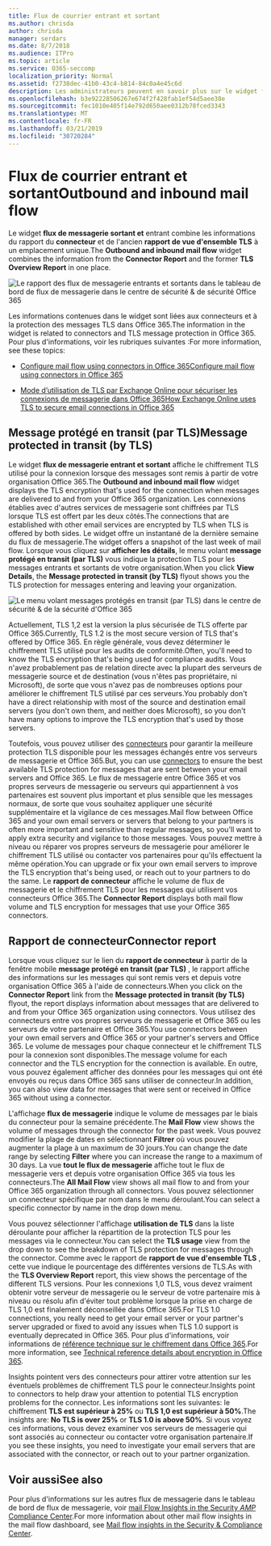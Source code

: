 ```yaml
---
title: Flux de courrier entrant et sortant
ms.author: chrisda
author: chrisda
manager: serdars
ms.date: 8/7/2018
ms.audience: ITPro
ms.topic: article
ms.service: O365-seccomp
localization_priority: Normal
ms.assetid: f2738dec-41b0-43c4-b814-84c0a4e45c6d
description: Les administrateurs peuvent en savoir plus sur le widget flux de messagerie sortant et entrant dans le tableau de bord de flux de messagerie dans le centre de sécurité & de la sécurité d'Office 365.
ms.openlocfilehash: b3e92228506267e674f2f428fab1ef54d5aee38e
ms.sourcegitcommit: fec1010e405f14e792d650aee0312b78fced3343
ms.translationtype: MT
ms.contentlocale: fr-FR
ms.lasthandoff: 03/21/2019
ms.locfileid: "30720284"
---
```

# <a name="outbound-and-inbound-mail-flow"></a><span data-ttu-id="d1275-103">Flux de courrier entrant et sortant</span><span class="sxs-lookup"><span data-stu-id="d1275-103">Outbound and inbound mail flow</span></span>

<span data-ttu-id="d1275-104">Le widget **flux de messagerie sortant et** entrant combine les informations du rapport du **connecteur** et de l'ancien **rapport de vue d'ensemble TLS** à un emplacement unique.</span><span class="sxs-lookup"><span data-stu-id="d1275-104">The **Outbound and inbound mail flow** widget combines the information from the **Connector Report** and the former **TLS Overview Report** in one place.</span></span>

![Le rapport des flux de messagerie entrants et sortants dans le tableau de bord de flux de messagerie dans le centre de sécurité & de sécurité Office 365](media/2c591d1c-bad6-4b72-890e-f8fdfd4f447a.png)

<span data-ttu-id="d1275-106">Les informations contenues dans le widget sont liées aux connecteurs et à la protection des messages TLS dans Office 365.</span><span class="sxs-lookup"><span data-stu-id="d1275-106">The information in the widget is related to connectors and TLS message protection in Office 365.</span></span> <span data-ttu-id="d1275-107">Pour plus d'informations, voir les rubriques suivantes :</span><span class="sxs-lookup"><span data-stu-id="d1275-107">For more information, see these topics:</span></span>

- [<span data-ttu-id="d1275-108">Configure mail flow using connectors in Office 365</span><span class="sxs-lookup"><span data-stu-id="d1275-108">Configure mail flow using connectors in Office 365</span></span>](https://technet.microsoft.com/library/ms.exch.eac.connectorselection.aspx)

- [<span data-ttu-id="d1275-109">Mode d’utilisation de TLS par Exchange Online pour sécuriser les connexions de messagerie dans Office 365</span><span class="sxs-lookup"><span data-stu-id="d1275-109">How Exchange Online uses TLS to secure email connections in Office 365</span></span>](https://support.office.com/article/4CDE0CDA-3430-4DC0-B489-F2C0736C929F)

## <a name="message-protected-in-transit-by-tls"></a><span data-ttu-id="d1275-110">Message protégé en transit (par TLS)</span><span class="sxs-lookup"><span data-stu-id="d1275-110">Message protected in transit (by TLS)</span></span>

<span data-ttu-id="d1275-111">Le widget **flux de messagerie entrant et sortant** affiche le chiffrement TLS utilisé pour la connexion lorsque des messages sont remis à partir de votre organisation Office 365.</span><span class="sxs-lookup"><span data-stu-id="d1275-111">The **Outbound and inbound mail flow** widget displays the TLS encryption that's used for the connection when messages are delivered to and from your Office 365 organization.</span></span> <span data-ttu-id="d1275-112">Les connexions établies avec d'autres services de messagerie sont chiffrées par TLS lorsque TLS est offert par les deux côtés.</span><span class="sxs-lookup"><span data-stu-id="d1275-112">The connections that are established with other email services are encrypted by TLS when TLS is offered by both sides.</span></span> <span data-ttu-id="d1275-113">Le widget offre un instantané de la dernière semaine du flux de messagerie.</span><span class="sxs-lookup"><span data-stu-id="d1275-113">The widget offers a snapshot of the last week of mail flow.</span></span> <span data-ttu-id="d1275-114">Lorsque vous cliquez sur **afficher les détails**, le menu volant **message protégé en transit (par TLS)** vous indique la protection TLS pour les messages entrants et sortants de votre organisation.</span><span class="sxs-lookup"><span data-stu-id="d1275-114">When you click **View Details**, the **Message protected in transit (by TLS)** flyout shows you the TLS protection for messages entering and leaving your organization.</span></span>

![Le menu volant messages protégés en transit (par TLS) dans le centre de sécurité & de la sécurité d'Office 365](media/825aa74c-413d-4141-8e3c-dfe68ae78eed.png)

<span data-ttu-id="d1275-116">Actuellement, TLS 1,2 est la version la plus sécurisée de TLS offerte par Office 365.</span><span class="sxs-lookup"><span data-stu-id="d1275-116">Currently, TLS 1.2 is the most secure version of TLS that's offered by Office 365.</span></span> <span data-ttu-id="d1275-117">En règle générale, vous devez déterminer le chiffrement TLS utilisé pour les audits de conformité.</span><span class="sxs-lookup"><span data-stu-id="d1275-117">Often, you'll need to know the TLS encryption that's being used for compliance audits.</span></span> <span data-ttu-id="d1275-118">Vous n'avez probablement pas de relation directe avec la plupart des serveurs de messagerie source et de destination (vous n'êtes pas propriétaire, ni Microsoft), de sorte que vous n'avez pas de nombreuses options pour améliorer le chiffrement TLS utilisé par ces serveurs.</span><span class="sxs-lookup"><span data-stu-id="d1275-118">You probably don't have a direct relationship with most of the source and destination email servers (you don't own them, and neither does Microsoft), so you don't have many options to improve the TLS encryption that's used by those servers.</span></span>

<span data-ttu-id="d1275-119">Toutefois, vous pouvez utiliser des [connecteurs](https://technet.microsoft.com/library/ms.exch.eac.connectorselection.aspx) pour garantir la meilleure protection TLS disponible pour les messages échangés entre vos serveurs de messagerie et Office 365.</span><span class="sxs-lookup"><span data-stu-id="d1275-119">But, you can use [connectors](https://technet.microsoft.com/library/ms.exch.eac.connectorselection.aspx) to ensure the best available TLS protection for messages that are sent between your email servers and Office 365.</span></span> <span data-ttu-id="d1275-120">Le flux de messagerie entre Office 365 et vos propres serveurs de messagerie ou serveurs qui appartiennent à vos partenaires est souvent plus important et plus sensible que les messages normaux, de sorte que vous souhaitez appliquer une sécurité supplémentaire et la vigilance de ces messages.</span><span class="sxs-lookup"><span data-stu-id="d1275-120">Mail flow between Office 365 and your own email servers or servers that belong to your partners is often more important and sensitive than regular messages, so you'll want to apply extra security and vigilance to those messages.</span></span> <span data-ttu-id="d1275-121">Vous pouvez mettre à niveau ou réparer vos propres serveurs de messagerie pour améliorer le chiffrement TLS utilisé ou contacter vos partenaires pour qu'ils effectuent la même opération.</span><span class="sxs-lookup"><span data-stu-id="d1275-121">You can upgrade or fix your own email servers to improve the TLS encryption that's being used, or reach out to your partners to do the same.</span></span> <span data-ttu-id="d1275-122">Le **rapport de connecteur** affiche le volume de flux de messagerie et le chiffrement TLS pour les messages qui utilisent vos connecteurs Office 365.</span><span class="sxs-lookup"><span data-stu-id="d1275-122">The **Connector Report** displays both mail flow volume and TLS encryption for messages that use your Office 365 connectors.</span></span>

## <a name="connector-report"></a><span data-ttu-id="d1275-123">Rapport de connecteur</span><span class="sxs-lookup"><span data-stu-id="d1275-123">Connector report</span></span>

<span data-ttu-id="d1275-124">Lorsque vous cliquez sur le lien du **rapport de connecteur** à partir de la fenêtre mobile **message protégé en transit (par TLS)** , le rapport affiche des informations sur les messages qui sont remis vers et depuis votre organisation Office 365 à l'aide de connecteurs.</span><span class="sxs-lookup"><span data-stu-id="d1275-124">When you click on the **Connector Report** link from the **Message protected in transit (by TLS)** flyout, the report displays information about messages that are delivered to and from your Office 365 organization using connectors.</span></span> <span data-ttu-id="d1275-125">Vous utilisez des connecteurs entre vos propres serveurs de messagerie et Office 365 ou les serveurs de votre partenaire et Office 365.</span><span class="sxs-lookup"><span data-stu-id="d1275-125">You use connectors between your own email servers and Office 365 or your partner's servers and Office 365.</span></span> <span data-ttu-id="d1275-126">Le volume de messages pour chaque connecteur et le chiffrement TLS pour la connexion sont disponibles.</span><span class="sxs-lookup"><span data-stu-id="d1275-126">The message volume for each connector and the TLS encryption for the connection is available.</span></span> <span data-ttu-id="d1275-127">En outre, vous pouvez également afficher des données pour les messages qui ont été envoyés ou reçus dans Office 365 sans utiliser de connecteur.</span><span class="sxs-lookup"><span data-stu-id="d1275-127">In addition, you can also view data for messages that were sent or received in Office 365 without using a connector.</span></span>

<span data-ttu-id="d1275-128">L'affichage **flux de messagerie** indique le volume de messages par le biais du connecteur pour la semaine précédente.</span><span class="sxs-lookup"><span data-stu-id="d1275-128">The **Mail Flow** view shows the volume of messages through the connector for the past week.</span></span> <span data-ttu-id="d1275-129">Vous pouvez modifier la plage de dates en sélectionnant **Filtrer** où vous pouvez augmenter la plage à un maximum de 30 jours.</span><span class="sxs-lookup"><span data-stu-id="d1275-129">You can change the date range by selecting **Filter** where you can increase the range to a maximum of 30 days.</span></span> <span data-ttu-id="d1275-130">La vue **tout le flux de messagerie** affiche tout le flux de messagerie vers et depuis votre organisation Office 365 via tous les connecteurs.</span><span class="sxs-lookup"><span data-stu-id="d1275-130">The **All Mail Flow** view shows all mail flow to and from your Office 365 organization through all connectors.</span></span> <span data-ttu-id="d1275-131">Vous pouvez sélectionner un connecteur spécifique par nom dans le menu déroulant.</span><span class="sxs-lookup"><span data-stu-id="d1275-131">You can select a specific connector by name in the drop down menu.</span></span>

<span data-ttu-id="d1275-132">Vous pouvez sélectionner l'affichage **utilisation de TLS** dans la liste déroulante pour afficher la répartition de la protection TLS pour les messages via le connecteur.</span><span class="sxs-lookup"><span data-stu-id="d1275-132">You can select the **TLS usage** view from the drop down to see the breakdown of TLS protection for messages through the connector.</span></span> <span data-ttu-id="d1275-133">Comme avec le rapport de **rapport de vue d'ensemble TLS** , cette vue indique le pourcentage des différentes versions de TLS.</span><span class="sxs-lookup"><span data-stu-id="d1275-133">As with the **TLS Overview Report** report, this view shows the percentage of the different TLS versions.</span></span> <span data-ttu-id="d1275-134">Pour les connexions 1,0 TLS, vous devez vraiment obtenir votre serveur de messagerie ou le serveur de votre partenaire mis à niveau ou résolu afin d'éviter tout problème lorsque la prise en charge de TLS 1,0 est finalement déconseillée dans Office 365.</span><span class="sxs-lookup"><span data-stu-id="d1275-134">For TLS 1.0 connections, you really need to get your email server or your partner's server upgraded or fixed to avoid any issues when TLS 1.0 support is eventually deprecated in Office 365.</span></span> <span data-ttu-id="d1275-135">Pour plus d'informations, voir informations de [référence technique sur le chiffrement dans Office 365](https://support.office.com/article/862cbe93-4268-4ef9-ba79-277545ecf221).</span><span class="sxs-lookup"><span data-stu-id="d1275-135">For more information, see [Technical reference details about encryption in Office 365](https://support.office.com/article/862cbe93-4268-4ef9-ba79-277545ecf221).</span></span>

<span data-ttu-id="d1275-136">Insights pointent vers des connecteurs pour attirer votre attention sur les éventuels problèmes de chiffrement TLS pour le connecteur.</span><span class="sxs-lookup"><span data-stu-id="d1275-136">Insights point to connectors to help draw your attention to potential TLS encryption problems for the connector.</span></span> <span data-ttu-id="d1275-137">Les informations sont les suivantes: le chiffrement **TLS est supérieur à 25%** ou **TLS 1,0 est supérieur à 50%**.</span><span class="sxs-lookup"><span data-stu-id="d1275-137">The insights are: **No TLS is over 25%** or **TLS 1.0 is above 50%**.</span></span> <span data-ttu-id="d1275-138">Si vous voyez ces informations, vous devez examiner vos serveurs de messagerie qui sont associés au connecteur ou contacter votre organisation partenaire.</span><span class="sxs-lookup"><span data-stu-id="d1275-138">If you see these insights, you need to investigate your email servers that are associated with the connector, or reach out to your partner organization.</span></span>

## <a name="see-also"></a><span data-ttu-id="d1275-139">Voir aussi</span><span class="sxs-lookup"><span data-stu-id="d1275-139">See also</span></span>

<span data-ttu-id="d1275-140">Pour plus d'informations sur les autres flux de messagerie dans le tableau de bord de flux de messagerie, voir [mail Flow Insights in the Security _AMP_ Compliance Center](mail-flow-insights.md).</span><span class="sxs-lookup"><span data-stu-id="d1275-140">For more information about other mail flow insights in the mail flow dashboard, see [Mail flow insights in the Security & Compliance Center](mail-flow-insights.md).</span></span>
